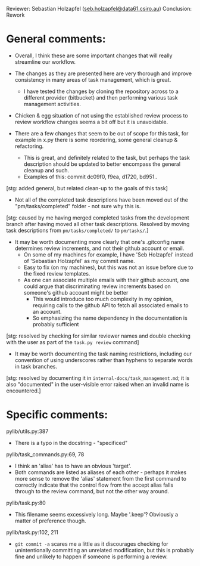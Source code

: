 Reviewer: Sebastian Holzapfel (seb.holzapfel@data61.csiro.au)
Conclusion: Rework

General comments:
=================

- Overall, I think these are some important changes that will really streamline our workflow.

- The changes as they are presented here are very thorough and improve consistency in many areas of task management, which is great.
    - I have tested the changes by cloning the repository across to a different provider (bitbucket) and then performing various task management activities.

- Chicken & egg situation of not using the established review process to review workflow changes seems a bit off but it is unavoidable.

- There are a few changes that seem to be out of scope for this task, for example in x.py there is some reordering, some general cleanup & refactoring.
    - This is great, and definitely related to the task, but perhaps the task description should be updated to better encompass the general cleanup and such.
    - Examples of this: commit dc09f0, f9ea, d1720, bd951..

[stg: added general, but related clean-up to the goals of this task]

- Not all of the completed task descriptions have been moved out of the "pm/tasks/completed" folder - not sure why this is.

[stg: caused by me having merged completed tasks from the development branch after having moved all other task descriptions.
Resolved by moving task descriptions from `pm/tasks/completed/` to `pm/tasks/`.]

- It may be worth documenting more clearly that one's .gitconfig name determines review increments, and not their github account or email.
    - On some of my machines for example, I have 'Seb Holzapfel' instead of 'Sebastian Holzapfel' as my commit name.
    - Easy to fix (on my machines), but this was not an issue before due to the fixed review templates.
    - As one can associate multiple emails with their github account, one could argue that discriminating review increments based on someone's github account might be better
        - This would introduce too much complexity in my opinion, requiring calls to the github API to fetch all associated emails to an account.
        - So emphasizing the name dependency in the documentation is probably sufficient

[stg: resolved by checking for similar reviewer names and double checking with the user as part of the `task.py review` command]

- It may be worth documenting the task naming restrictions, including our convention of using underscores rather than hyphens to separate words in task branches.

[stg: resolved by documenting it in `internal-docs/task_management.md`;
it is also "documented" in the user-visible error raised when an invalid name is encountered.]

Specific comments:
==================

pylib/utils.py:387
- There is a typo in the docstring - "specificed"

pylib/task_commands.py:69, 78
- I think an 'alias' has to have an obvious 'target'.
- Both commands are listed as aliases of each other - perhaps it makes more sense to remove the 'alias' statement from  the first command to correctly indicate that the control flow from the accept alias falls through to the review command, but not the other way around.

pylib/task.py:80
- This filename seems excessively long. Maybe '.keep'? Obviously a matter of preference though.

pylib/task.py:102, 211
- `git commit -a` scares me a little as it discourages checking for unintentionally committing an unrelated modification, but this is probably fine and unlikely to happen if someone is performing a review.
